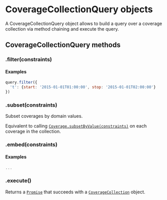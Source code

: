 # CoverageCollectionQuery objects

A CoverageCollectionQuery object allows to build a query over a coverage collection via method chaining and execute the query.

## CoverageCollectionQuery methods

### .filter(constraints)

#### Examples

```js
query.filter({
  't': {start: '2015-01-01T01:00:00', stop: '2015-01-01T02:00:00'}
})
```

### .subset(constraints)

Subset coverages by domain values.

Equivalent to calling [`Coverage.subsetByValue(constraints)`](Coverage.md) on each coverage in the collection.

### .embed(constraints)

#### Examples

```js
...
```

### .execute()

Returns a [`Promise`](https://developer.mozilla.org/de/docs/Web/JavaScript/Reference/Global_Objects/Promise) that succeeds with a [`CoverageCollection`](CoverageCollection.md) object.
